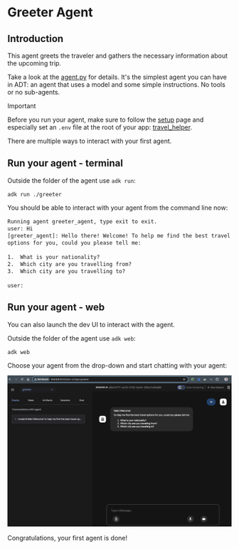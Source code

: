 # Greeter Agent

## Introduction

This agent greets the traveler and gathers the necessary information about the upcoming trip. 

Take a look at the [agent.py](agent.py) for details. It's the simplest agent you can have in ADT: an agent
that uses a model and some simple instructions. No tools or no sub-agents. 

> [!IMPORTANT]  
> Before you run your agent, make sure to follow the [setup](../../../setup.md) page
> and especially set an `.env` file at the root of your app: [travel_helper](../../../travel_helper).

There are multiple ways to interact with your first agent.

## Run your agent - terminal

Outside the folder of the agent use `adk run`:

```shell
adk run ./greeter
```

You should be able to interact with your agent from the command line now:

```shell
Running agent greeter_agent, type exit to exit.
user: Hi
[greeter_agent]: Hello there! Welcome! To help me find the best travel options for you, could you please tell me:

1.  What is your nationality?
2.  Which city are you travelling from?
3.  Which city are you travelling to?

user: 
```

## Run your agent - web

You can also launch the dev UI to interact with the agent.

Outside the folder of the agent use `adk web`:

```shell
adk web
```

Choose your agent from the drop-down and start chatting with your agent:

![ADK Web UI](images/adk-web-ui.png)

Congratulations, your first agent is done! 